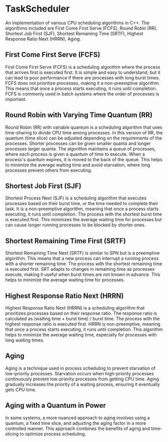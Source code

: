 # TaskScheduler
An implementation of various CPU scheduling algorithms in C++. The algorithms included are First Come First Serve (FCFS), Round Robin (RR), Shortest Job First (SJF), Shortest Remaining Time (SRTF), Highest Response Ratio Next (HRRN), Aging.
## First Come First Serve (FCFS)
First Come First Serve (FCFS) is a scheduling algorithm where the process that arrives first is executed first. It is simple and easy to understand, but it can lead to poor performance if there are processes with long burst times. FCFS does not prioritize processes, making it a non-preemptive algorithm. This means that once a process starts executing, it runs until completion. FCFS is commonly used in batch systems where the order of processes is important.

## Round Robin with Varying Time Quantum (RR)
Round Robin (RR) with variable quantum is a scheduling algorithm that uses time-sharing to divide CPU time among processes. In this version of RR, the quantum (time slice) can be adjusted depending on the requirements of the processes. Shorter processes can be given smaller quanta and longer processes larger quanta. The algorithm maintains a queue of processes, where each process is given a quantum of time to execute. When a process's quantum expires, it is moved to the back of the queue. This helps to minimize the average waiting time and avoid starvation, where long processes prevent others from executing.

## Shortest Job First (SJF)
Shortest Process Next (SJF) is a scheduling algorithm that executes processes based on their burst time, or the time needed to complete their task. It is a non-preemptive algorithm, meaning that once a process starts executing, it runs until completion. The process with the shortest burst time is executed first. This minimizes the average waiting time for processes but can cause longer running processes to be blocked by shorter ones.

## Shortest Remaining Time First (SRTF)
Shortest Remaining Time Next (SRTF) is similar to SPN but is a preemptive algorithm. This means that a new process can interrupt a running process with a shorter remaining time. The process with the shortest remaining time is executed first. SRT adapts to changes in remaining time as processes execute, making it useful when burst times are not known in advance. This helps to minimize the average waiting time for processes.

## Highest Response Ratio Next (HRRN)
Highest Response Ratio Next (HRRN) is a scheduling algorithm that prioritizes processes based on their response ratio. The response ratio is calculated as (waiting time + burst time) / burst time. The process with the highest response ratio is executed first. HRRN is non-preemptive, meaning that once a process starts executing, it runs until completion. This algorithm helps to minimize the average waiting time, especially for processes with long waiting times.

## Aging
Aging is a technique used in process scheduling to prevent starvation of low-priority processes. Starvation occurs when high-priority processes continuously prevent low-priority processes from getting CPU time. Aging gradually increases the priority of a waiting process, ensuring it eventually gets CPU time.

## Aging with a Quantum in Power
In some systems, a more nuanced approach to aging involves using a quantum, a fixed time slice, and adjusting the aging factor in a more controlled manner. This approach combines the benefits of aging and time-slicing to optimize process scheduling.
